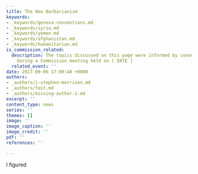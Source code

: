 ```yaml
---
title: The New Barbarianism
keywords:
- _keywords/geneva-conventions.md
- _keywords/syria.md
- _keywords/yemen.md
- _keywords/afghanistan.md
- _keywords/humanitarian.md
is_commission_related:
  description: The topics discussed on this page were informed by conversations held
    during a Commission meeting held on [ DATE ]
  related_event: ''
date: 2017-09-06 17:09:48 +0000
authors:
- _authors/j-stephen-morrison.md
- _authors/test.md
- _authors/missing-author-2.md
excerpt: ''
content_type: news
series: ''
themes: []
image: ''
image_caption: ''
image_credit: ''
pdf: ''
references: ''

---
```

I figured 
